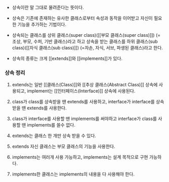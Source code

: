- 상속이란 말 그대로 물려준다는 뜻이다. 

- 상속은 기존에 존재하는 유사한 클래스로부터 속성과 동작을 이어받고 자신이 필요한 기능을 추가하는 기법이다. 

- 상속되는 클래스를 상위 클래스(super class)([[부모 클래스(super class)]]) (=조상, 부모, 수퍼, 기반 클래스)라고 하고 상속을 받는 클래스를 하위 클래스(sub class)([[자식 클래스(sub class)]]) (=자손, 자식, 서브, 파생된 클래스)라고 한다.

- 상속의 종류는 크게 [[extends]]와 [[implements]]가 있다.


### 상속 정리
1. extends는 일반 [[클래스(Class)]]와 [[추상 클래스(Abstract Class)]] 상속에 사용되고, implement는 [[인터페이스(Interface)]] 상속에 사용된다.

2. class가 class를 상속받을 땐 extends를 사용하고, interface가 interface를 상속 받을 땐 extends를 사용한다.

3. class가 interface를 사용할 땐 implements를 써야하고 interface가 class를 사용할 땐 implements를 쓸수 없다.

4. extends는 클래스 한 개만 상속 받을 수 있다.
 
5. extends 자신 클래스는 부모 클래스의 기능을 사용한다.

6. implements는 여러개 사용 가능하고, implements는 설계 목적으로 구현 가능하다.

7. implements한 클래스는 implements의 내용을 다 사용해야 한다.